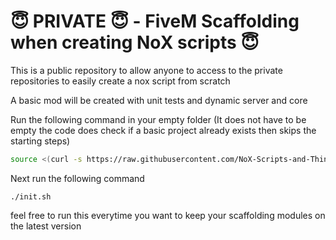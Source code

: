# 😇 PRIVATE 😇 - FiveM Scaffolding when creating NoX scripts 😇

This is a public repository to allow anyone to access to the private repositories to easily create a nox script from scratch

A basic mod will be created with unit tests and dynamic server and core


Run the following command in your empty folder (It does not have to be empty the code does check if a basic project already exists then skips the starting steps)
```bash
source <(curl -s https://raw.githubusercontent.com/NoX-Scripts-and-Things/fivem-nox-public/master/scripts/setup-project-scaffolding.sh)
```

Next run the following command 

```
./init.sh
```

feel free to run this everytime you want to keep your scaffolding modules on the latest version